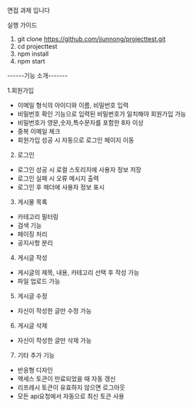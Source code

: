 면접 과제 입니다

실행 가이드
1. git clone https://github.com/jjunnong/projecttest.git
2. cd projecttest
3. npm install
4. npm start

------기능 소개-------

1.회원가입
  - 이메일 형식의 아이디와 이름, 비밀번호 입력
  - 비밀번호 확인 기능으로 입력된 비밀번호가 일치해야 회원가입 가능
  - 비밀번호가 영문,숫자,특수문자를 포함한 8자 이상
  - 중복 이메일 체크
  - 회원가입 성공 시 자동으로 로그인 페이지 이동


2. 로그인
  - 로그인 성공 시 로컬 스토리지에 사용자 정보 저장
  - 로그인 실패 시 오류 메시지 출력
  - 로그인 후 헤더에 사용자 정보 표시


3. 게시물 목록
  - 카테고리 필터링
  - 검색 기능
  - 페이징 처리
  - 공지사항 분리


4. 게시글 작성
  - 게시글의 제목, 내용, 카테고리 선택 후 작성 가능
  - 파일 업로드 가능


5. 게시글 수정
  - 자신이 작성한 글만 수정 가능


6. 게시글 삭제
  - 자신이 작성한 글만 삭제 가능


7. 기타 추가 기능
  - 반응형 디자인
  - 엑세스 토큰이 만료되었을 때 자동 갱신
  - 리프레시 토큰이 유효하지 않으면 로그아웃
  - 모든 api요청에서 자동으로 최신 토큰 사용
